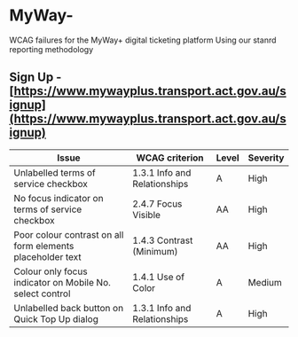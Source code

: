 # MyWay-
WCAG failures for the MyWay+ digital ticketing platform
Using our stanrd reporting methodology

## Sign Up - [https://www.mywayplus.transport.act.gov.au/signup](https://www.mywayplus.transport.act.gov.au/signup)
| Issue  | WCAG criterion  | Level  | Severity  |
|---|---|---|---|
| Unlabelled terms of service checkbox  | 1.3.1 Info and Relationships  | A  | High  |
| No focus indicator on terms of service checkbox  | 2.4.7 Focus Visible  | AA  | High  |
| Poor colour contrast on all form elements placeholder text  | 1.4.3 Contrast (Minimum)  | AA  | High  |
| Colour only focus indicator on Mobile No. select control  | 1.4.1 Use of Color  | A  | Medium  |
| Unlabelled back button on Quick Top Up dialog  | 1.3.1 Info and Relationships  | A  | High  |
